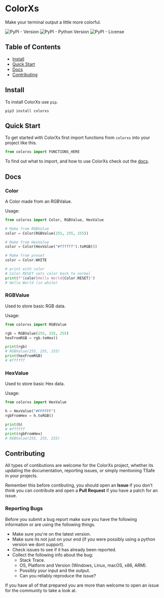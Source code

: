 # ColorXs
Make your terminal output a little more colorful.

![PyPI - Version](https://img.shields.io/pypi/v/colorxs)
![PyPI - Python Version](https://img.shields.io/pypi/pyversions/colorxs)
![PyPI - License](https://img.shields.io/pypi/l/colorxs)

## Table of Contents
* [Install](#install)
* [Quick Start](#quick-start)
* [Docs](#docs)
* [Contributing](#contributing)

## Install
To install ColorXs use `pip`.
```
pip3 install colorxs
```

## Quick Start
To get started with ColorXs first import functions from `colorxs` into your project like this.
```py
from colorxs import FUNCTIONS_HERE
```

To find out what to import, and how to use ColorXs check out the [docs](#docs).


## Docs

### Color
A Color made from an RGBValue.

Usage:
```py
from colorxs import Color, RGBValue, HexValue

# Make from RGBValue
color = Color(RGBValue(255, 255, 255))

# Make from HexValue
color = Color(HexValue("#ffffff").toRGB())

# Make from preset
color = Color.WHITE

# print with color
# Color.RESET sets color back to normal
print(f"{color}Hello World{Color.RESET}")
# Hello World (in white)
```

### RGBValue
Used to store basic RGB data.

Usage:
```py
from colorxs import RGBValue

rgb = RGBValue(255, 255, 255)
hexFromRGB = rgb.toHex()

print(rgb)
# RGBValue(255, 255, 255)
print(hexFromRGB)
# #ffffff
```

### HexValue
Used to store basic Hex data.

Usage:
```py
from colorxs import HexValue

h = HexValue("#FFFFFF")
rgbFromHex = h.toRGB()

print(h)
# #ffffff
print(rgbFromHex)
# RGBValue(255, 255, 255)
```

## Contributing
All types of contibutions are welcome for the ColorXs project, whether its updating the documentation, reporting issues, or simply mentioning TSafe in your projects.

Remember this before contibuting, you should open an **Issue** if you don't think you can contribute and open a **Pull Request** if you have a patch for an issue.



### Reporting Bugs
Before you submit a bug report make sure you have the following information or are using the following things.

* Make sure you're on the latest version.
* Make sure its not just on your end (if you were possibly using a python version we dont support).
* Check issues to see if it has already been reported.
* Collect the following info about the bug:
    * Stack Trace.
    * OS, Platform and Version (Windows, Linux, macOS, x86, ARM).
    * Possibly your input and the output.
    * Can you reliably reproduce the issue?

If you have all of that prepared you are more than welcome to open an issue for the community to take a look at.

